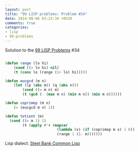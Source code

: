 ```yaml
---
layout: post
title: "99 LISP problems: Problem #34"
date: 2014-08-06 03:23:34 +0530
comments: true
categories: 
- lisp
- 99-problems
---
```


Solution to the [99 LISP Problems][99prob] #34


```cl

(defun range (lo hi)
    (cond ((> lo hi) nil)
    (t (cons lo (range (1+ lo) hi)))))

(defun eucgcd (m n)
    (let ((p (abs m)) (q (abs n)))
        (cond ((= m n) m)
        (t (gcd (- (max m n) (min m n)) (min m n))))))

(defun coprimep (m n)
    (= (eucgcd m n) 1))

(defun totient (m)
  (cond ((= m 1) 1)
        (t (apply #'+ (mapcar
                        (lambda (x) (if (coprimep m x) 1 0))
                        (range 1 (1- m)))))))

```


Lisp dialect: [Steel Bank Common Lisp][sbcl]

<!--links-->
[99prob]: http://www.ic.unicamp.br/~meidanis/courses/mc336/2006s2/funcional/L-99_Ninety-Nine_Lisp_Problems.html
[sbcl]: http://www.sbcl.org/
